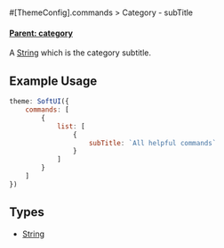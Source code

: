 #

#[ThemeConfig].commands > Category - subTitle

#### **[Parent: category](/docs/commands/category)**

A [String](https://developer.mozilla.org/en-US/docs/Web/JavaScript/Reference/Global_Objects/String) which is the category subtitle.

## Example Usage

```js
theme: SoftUI({
    commands: [
        {
            list: [
                {
                    subTitle: `All helpful commands`
                }
            ]
        }
    ]
})
```

## Types

-   [String](https://developer.mozilla.org/en-US/docs/Web/JavaScript/Reference/Global_Objects/String)
